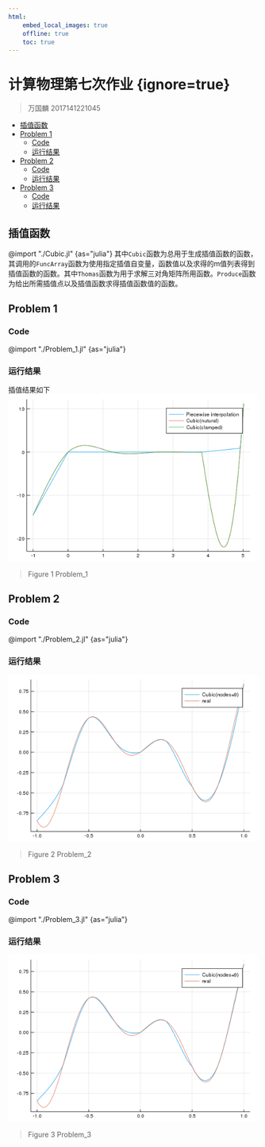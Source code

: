 ```yaml
---
html:
    embed_local_images: true
    offline: true
    toc: true
---
```

# 计算物理第七次作业 {ignore=true}
>万国麟
>2017141221045

<!-- @import "[TOC]" {cmd="toc" depthFrom=1 depthTo=6 orderedList=false} -->

<!-- code_chunk_output -->

* [插值函数](#插值函数)
* [Problem 1](#problem-1)
	* [Code](#code)
	* [运行结果](#运行结果)
* [Problem 2](#problem-2)
	* [Code](#code-1)
	* [运行结果](#运行结果-1)
* [Problem 3](#problem-3)
	* [Code](#code-2)
	* [运行结果](#运行结果-2)

<!-- /code_chunk_output -->

## 插值函数
@import "./Cubic.jl" {as="julia"}
其中`Cubic`函数为总用于生成插值函数的函数，其调用的`FuncArray`函数为使用指定插值自变量，函数值以及求得的m值列表得到插值函数的函数。其中`Thomas`函数为用于求解三对角矩阵所用函数。`Produce`函数为给出所需插值点以及插值函数求得插值函数值的函数。
## Problem 1
### Code
@import "./Problem_1.jl" {as="julia"}
### 运行结果
插值结果如下
![Problem_1](Problem_1.png)
>Figure 1 Problem_1

## Problem 2
### Code
@import "./Problem_2.jl" {as="julia"}
### 运行结果
![Problem_2](Problem_2.gif)
>Figure 2 Problem_2

## Problem 3
### Code
@import "./Problem_3.jl" {as="julia"}
### 运行结果
![Problem_2](Problem_3.gif)
>Figure 3 Problem_3
